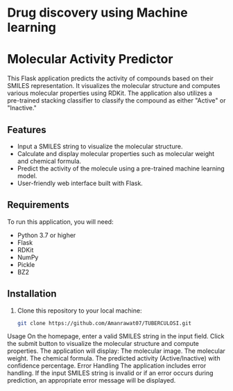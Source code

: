 # Drug discovery using Machine learning 
# Molecular Activity Predictor

This Flask application predicts the activity of compounds based on their SMILES representation. It visualizes the molecular structure and computes various molecular properties using RDKit. The application also utilizes a pre-trained stacking classifier to classify the compound as either "Active" or "Inactive."

## Features

- Input a SMILES string to visualize the molecular structure.
- Calculate and display molecular properties such as molecular weight and chemical formula.
- Predict the activity of the molecule using a pre-trained machine learning model.
- User-friendly web interface built with Flask.

## Requirements

To run this application, you will need:

- Python 3.7 or higher
- Flask
- RDKit
- NumPy
- Pickle
- BZ2

## Installation

1. Clone this repository to your local machine:

   ```bash
   git clone https://github.com/Amanrawat07/TUBERCULOSI.git

Usage
On the homepage, enter a valid SMILES string in the input field.
Click the submit button to visualize the molecular structure and compute properties.
The application will display:
The molecular image.
The molecular weight.
The chemical formula.
The predicted activity (Active/Inactive) with confidence percentage.
Error Handling
The application includes error handling. If the input SMILES string is invalid or if an error occurs during prediction, an appropriate error message will be displayed.
